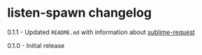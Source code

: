 # listen-spawn changelog
0.1.1 - Updated `README.md` with information about [sublime-request](https://github.com/twolfson/sublime-request)

0.1.0 - Initial release